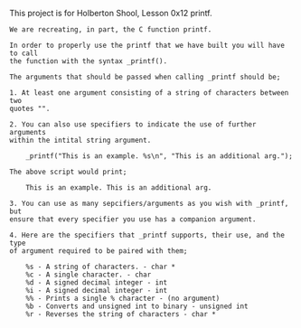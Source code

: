 This project is for Holberton Shool, Lesson 0x12 printf.

	We are recreating, in part, the C function printf.

	In order to properly use the printf that we have built you will have to call
	the function with the syntax _printf().

	The arguments that should be passed when calling _printf should be;

	1. At least one argument consisting of a string of characters between two
	quotes "".

	2. You can also use specifiers to indicate the use of further arguments
	within the intital string argument.

		_printf("This is an example. %s\n", "This is an additional arg.");

	The above script would print;

		This is an example. This is an additional arg.

	3. You can use as many sepcifiers/arguments as you wish with _printf, but
	ensure that every specifier you use has a companion argument.

	4. Here are the specifiers that _printf supports, their use, and the type
	of argument required to be paired with them;

		%s - A string of characters. - char *
		%c - A single character. - char
		%d - A signed decimal integer - int
		%i - A signed decimal integer - int
		%% - Prints a single % character - (no argument)
		%b - Converts and unsigned int to binary - unsigned int
		%r - Reverses the string of characters - char *